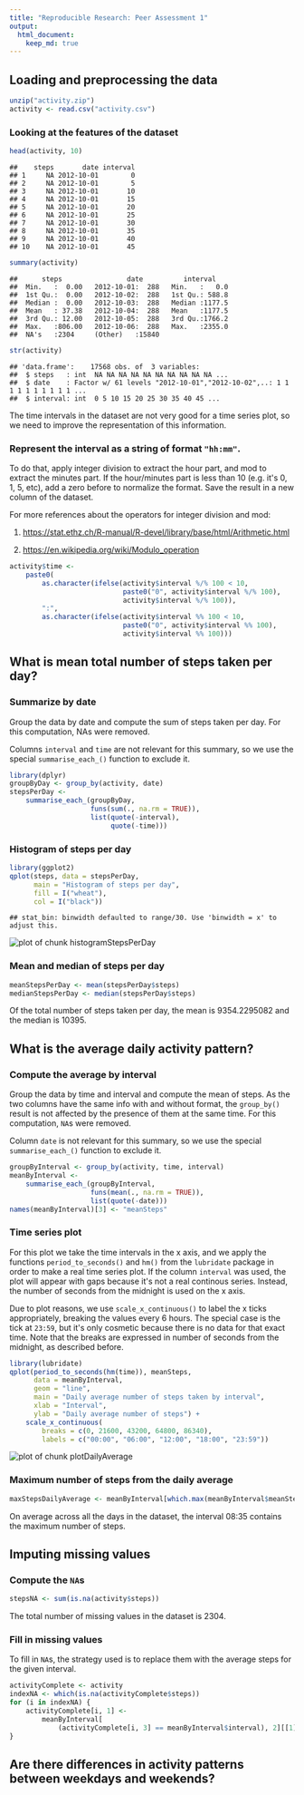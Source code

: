 ```yaml
---
title: "Reproducible Research: Peer Assessment 1"
output: 
  html_document:
    keep_md: true
---
```




## Loading and preprocessing the data


```r
unzip("activity.zip")
activity <- read.csv("activity.csv")
```

### Looking at the features of the dataset 


```r
head(activity, 10)
```

```
##    steps       date interval
## 1     NA 2012-10-01        0
## 2     NA 2012-10-01        5
## 3     NA 2012-10-01       10
## 4     NA 2012-10-01       15
## 5     NA 2012-10-01       20
## 6     NA 2012-10-01       25
## 7     NA 2012-10-01       30
## 8     NA 2012-10-01       35
## 9     NA 2012-10-01       40
## 10    NA 2012-10-01       45
```

```r
summary(activity)
```

```
##      steps                date          interval     
##  Min.   :  0.00   2012-10-01:  288   Min.   :   0.0  
##  1st Qu.:  0.00   2012-10-02:  288   1st Qu.: 588.8  
##  Median :  0.00   2012-10-03:  288   Median :1177.5  
##  Mean   : 37.38   2012-10-04:  288   Mean   :1177.5  
##  3rd Qu.: 12.00   2012-10-05:  288   3rd Qu.:1766.2  
##  Max.   :806.00   2012-10-06:  288   Max.   :2355.0  
##  NA's   :2304     (Other)   :15840
```

```r
str(activity)
```

```
## 'data.frame':	17568 obs. of  3 variables:
##  $ steps   : int  NA NA NA NA NA NA NA NA NA NA ...
##  $ date    : Factor w/ 61 levels "2012-10-01","2012-10-02",..: 1 1 1 1 1 1 1 1 1 1 ...
##  $ interval: int  0 5 10 15 20 25 30 35 40 45 ...
```

The time intervals in the dataset are not very good for a time series plot, so we need to improve the representation of this information.

### Represent the interval as a string of format `"hh:mm"`. 

To do that, apply integer division to extract the hour part, and mod to extract the minutes part. If the hour/minutes part is less than 10 (e.g. it's 0, 1, 5, etc), add a zero before to normalize the format. Save the result in a new column of the dataset.

For more references about the operators for integer division and mod:

1. https://stat.ethz.ch/R-manual/R-devel/library/base/html/Arithmetic.html

2. https://en.wikipedia.org/wiki/Modulo_operation


```r
activity$time <- 
    paste0(
        as.character(ifelse(activity$interval %/% 100 < 10, 
                            paste0("0", activity$interval %/% 100),
                            activity$interval %/% 100)), 
        ":", 
        as.character(ifelse(activity$interval %% 100 < 10, 
                            paste0("0", activity$interval %% 100),
                            activity$interval %% 100)))
```


## What is mean total number of steps taken per day?

### Summarize by date

Group the data by date and compute the sum of steps taken per day. For this computation, NAs were removed. 

Columns `interval` and `time` are not relevant for this summary, so we use the special `summarise_each_()` function to exclude it.


```r
library(dplyr)
groupByDay <- group_by(activity, date) 
stepsPerDay <- 
    summarise_each_(groupByDay, 
                    funs(sum(., na.rm = TRUE)), 
                    list(quote(-interval),
                         quote(-time)))
```


### Histogram of steps per day


```r
library(ggplot2)
qplot(steps, data = stepsPerDay,
      main = "Histogram of steps per day",
      fill = I("wheat"),
      col = I("black"))
```

```
## stat_bin: binwidth defaulted to range/30. Use 'binwidth = x' to adjust this.
```

![plot of chunk histogramStepsPerDay](figure/histogramStepsPerDay-1.png) 


### Mean and median of steps per day


```r
meanStepsPerDay <- mean(stepsPerDay$steps)
medianStepsPerDay <- median(stepsPerDay$steps)
```

Of the total number of steps taken per day, the mean is 9354.2295082 and the median is 10395.


## What is the average daily activity pattern?

### Compute the average by interval

Group the data by time and interval and compute the mean of steps. As the two columns have the same info with and without format, the `group_by()` result is not affected by the presence of them at the same time. For this computation, `NA`s were removed.

Column `date` is  not relevant for this summary, so we use the special `summarise_each_()` function to exclude it.


```r
groupByInterval <- group_by(activity, time, interval)
meanByInterval <- 
    summarise_each_(groupByInterval, 
                    funs(mean(., na.rm = TRUE)), 
                    list(quote(-date)))
names(meanByInterval)[3] <- "meanSteps"
```


### Time series plot

For this plot we take the time intervals in the x axis, and we apply the functions `period_to_seconds()` and `hm()` from the `lubridate` package in order to make a real time series plot. If the column `interval` was used, the plot will appear with gaps because it's not a real continous series. Instead, the number of seconds from the midnight is used on the x axis.

Due to plot reasons, we use `scale_x_continuous()` to label the x ticks appropriately, breaking the values every 6 hours. The special case is the tick at `23:59`, but it's only cosmetic because there is no data for that exact time. Note that the breaks are expressed in number of seconds from the midnight, as described before.


```r
library(lubridate)
qplot(period_to_seconds(hm(time)), meanSteps, 
      data = meanByInterval, 
      geom = "line",
      main = "Daily average number of steps taken by interval",
      xlab = "Interval",
      ylab = "Daily average number of steps") + 
    scale_x_continuous(
        breaks = c(0, 21600, 43200, 64800, 86340), 
        labels = c("00:00", "06:00", "12:00", "18:00", "23:59"))
```

![plot of chunk plotDailyAverage](figure/plotDailyAverage-1.png) 


### Maximum number of steps from the daily average


```r
maxStepsDailyAverage <- meanByInterval[which.max(meanByInterval$meanSteps), 1]
```

On average across all the days in the dataset, the interval 08:35 contains the maximum number of steps.


## Imputing missing values

### Compute the `NA`s


```r
stepsNA <- sum(is.na(activity$steps))
```

The total number of missing values in the dataset is 2304.


### Fill in missing values

To fill in `NA`s, the strategy used is to replace them with the average steps for the given interval.


```r
activityComplete <- activity
indexNA <- which(is.na(activityComplete$steps))
for (i in indexNA) {
    activityComplete[i, 1] <- 
        meanByInterval[
            (activityComplete[i, 3] == meanByInterval$interval), 2][[1]]
}
```


## Are there differences in activity patterns between weekdays and weekends?
